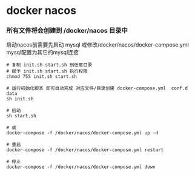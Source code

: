 # docker nacos

### 所有文件将会创建到 /docker/nacos 目录中

启动nacos前需要先启动 mysql 或修改/docker/nacos/docker-compose.yml mysql配置为其它的mysql连接

```shell script
# 复制 init.sh start.sh 到任意目录
# 赋予 init.sh start.sh 执行权限
chmod 755 init.sh start.sh

# 运行初始化脚本 即可自动完成 对应文件/目录创建 docker-compose.yml  conf.d data
sh init.sh

# 启动
sh start.sh

# 或
docker-compose -f /docker/nacos/docker-compose.yml up -d

# 重启
docker-compose -f /docker/nacos/docker-compose.yml restart

# 停止
docker-compose -f /docker/nacos/docker-compose.yml down
```